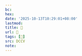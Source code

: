 ```yaml
---
bc:
hex:
date: '2025-10-13T10:29:01+08:00'
lastmod:
title: 􄹄
url: 􄹄
tags: [𧝴]
src: DCCV
note:
---
```

